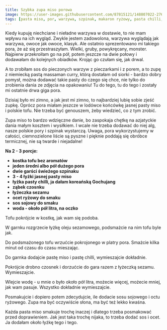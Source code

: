 ```yaml
---
title: Szybka zupa miso porowa
image: https://user-images.githubusercontent.com/87815121/148807022-2767c722-f1dc-4c43-a524-81917f1a729b.jpeg
tags: [pasta miso, por, warzywa, szpinak, makaron ryżowy, pasta chilli, sezam, ocet ryżowy, zapasy, tofu, olej sezamowy]
---
```


Kiedy kupuję niechciane i nieładne warzywa w dostawie, to nie mam wpływu na ich wygląd. Zwykle jestem zadowolona, warzywa wyglądają jak warzywa, owoce jak owoce, 
klasyk. Ale ostatnio sprezentowano mi takiego pora, że aż się przestraszyłam. Wielki, gruby, powykręcany, monster. Najpierw przekroiłam go na pół, potem jeszcze 
na dwie połowy i dodawałam do kolejnych obiadków. Krojąc go czułam się, jak drwal. 

A to zrobiłam sos do pieczonych warzyw z pieczarkami i z porem, a to zupę z niemiecką pastą massaman curry, którą dostałam od siorki - bardzo dobry pomysł, 
można dodawać takie pasty do czego się chce, nie tylko do zrobienia dania ze zdjęcia na opakowaniu! Tu do tego, tu do tego i zostały mi ostatnie drwa giga pora.

Dzisiaj było mi zimno, a jak jest mi zimno, to najbardziej lubię sobie zjeść zupkę. Oprócz pora miałam jeszcze w lodówce końcówkę jasnej pasty miso i polskie
tofu. Nie trzeba być genouszem, żeby wiedzieć, co z tym zrobić. 

Zupa miso to bardzo wdzięczne danie, bo zaspokaja chętkę na azjatyckie dania małym kosztem i wysiłkiem.
I wcale nie trzeba dodawać do niej alg, nasze polskie pory i szpinak wystarczą. Uwaga, pora wykorzystujemy w całości, ciemnozielone liście są pyszne i pięknie
poddają się obróbce termicznej, nie są twarde i niejadalne!

**Na 2 - 3 porcje:**

- **kostka tofu bez aromatów**
- **jeden średni albo pół dużego pora**
- **dwie garści świeżego szpinaku**
- **3 - 4 łyżki jasnej pasty miso**
- **łyżka pasty chilli, ja dałam koreańską Gochujang**
- **ząbek czosnku**
- **łyżeczka sezamu**
- **ocet ryżowy do smaku**
- **sos sojowy do smaku**
- **woda - około pół litra, na oczko**

Tofu pokrójcie w kostkę, jak wam się podoba. 

W garnku rozgrzecie łyżkę oleju sezamowego, podsmażcie na nim tofu byle jak. 

Do podsmażonego tofu wrzućcie pokrojonego w platry pora. Smażcie kilka minut od czasu do czasu mieszając. 

Do garnka dodajcie pastę miso i pastę chilli, wymieszajcie dokładnie.

Pokrójcie drobno czosnek i dorzućcie do gara razem z łyżeczką sezamu. Wymieszajcie.

Wlejcie wodę - u mnie o było około pół litra, możecie więcej, możecie mniej, jak wam pasuje. Wszystko dokładnie wymieszajcie. 

Posmakujcie i dopiero potem zdecydujcie, ile dodacie sosu sojowego i octu ryżowego. Zupa ma być oczywiście słona, ma być też lekko kwaśna. 

Każda pasta miso smakuje trochę inaczej i dlatego trzeba posmakować przed doprawieniem. Jak jest taka trochę nijaka, to trzeba dodać sos i ocet. Ja dodałam 
około łyżkę tego i tego. 
